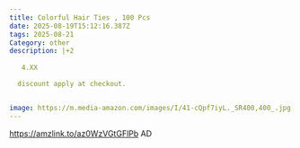 ```yaml
---
title: Colorful Hair Ties , 100 Pcs
date: 2025-08-19T15:12:16.387Z
tags: 2025-08-21
Category: other
description: |+2
  
   4.XX 

  discount apply at checkout.


image: https://m.media-amazon.com/images/I/41-cQpf7iyL._SR400,400_.jpg
---
```

https://amzlink.to/az0WzVGtGFlPb  AD